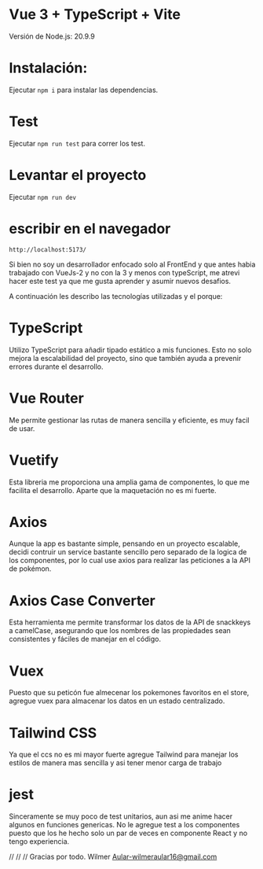 # Vue 3 + TypeScript + Vite
Versión de Node.js: 20.9.9

# Instalación:
Ejecutar `npm i` para instalar las dependencias.

# Test 
Ejecutar `npm run test` para correr los test.

# Levantar el proyecto
Ejecutar `npm run dev`

# escribir en el navegador
`http://localhost:5173/`

Si bien no soy un desarrollador enfocado solo al FrontEnd y que antes habia trabajado con VueJs-2 y no con la 3 y menos con typeScript, me atrevi hacer este test ya que me gusta aprender y asumir nuevos desafios.

A continuación les describo las tecnologías utilizadas y el porque:

# TypeScript
Utilizo TypeScript para añadir tipado estático a mis funciones. Esto no solo mejora la escalabilidad del proyecto, sino que también ayuda a prevenir errores durante el desarrollo.

# Vue Router
Me permite gestionar las rutas de manera sencilla y eficiente, es muy facil de usar.

# Vuetify
Esta libreria me proporciona una amplia gama de componentes, lo que me facilita el desarrollo. Aparte que la maquetación no es mi fuerte.

# Axios
Aunque la app es bastante simple, pensando en un proyecto escalable, decidi contruir un service bastante sencillo pero separado de la logica de los componentes, por lo cual use axios para realizar las peticiones a la API de pokémon.

# Axios Case Converter
Esta herramienta me permite transformar los datos de la API de snackkeys a camelCase, asegurando que los nombres de las propiedades sean consistentes y fáciles de manejar en el código.

# Vuex
Puesto que su peticón fue almecenar los pokemones favoritos en el store, agregue vuex para almacenar los datos en un estado centralizado.

# Tailwind CSS
Ya que el ccs no es mi mayor fuerte agregue Tailwind para manejar los estilos de manera mas sencilla y asi tener menor carga de trabajo

# jest
Sinceramente se muy poco de test unitarios, aun asi me anime hacer algunos en funciones genericas. 
No le agregue test a los componentes puesto que los he hecho solo un par de veces en componente React y no tengo experiencia.

//
//
//
Gracias por todo. Wilmer Aular-wilmeraular16@gmail.com

